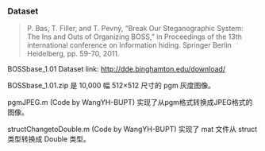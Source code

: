 ### Dataset

> P. Bas, T. Filler, and T. Pevný, “Break Our Steganographic System: The Ins and Outs of Organizing BOSS,” in Proceedings of the 13th international conference on Information hiding. Springer Berlin Heidelberg, pp. 59-70, 2011.

BOSSbase_1.01 Dataset link: http://dde.binghamton.edu/download/

BOSSbase_1.01.zip 是 10,000 幅 512×512 尺寸的 pgm 灰度图像。

pgmJPEG.m (Code by WangYH-BUPT) 实现了从pgm格式转换成JPEG格式的图像。

structChangetoDouble.m (Code by WangYH-BUPT) 实现了 mat 文件从 struct 类型转换成 Double 类型。
